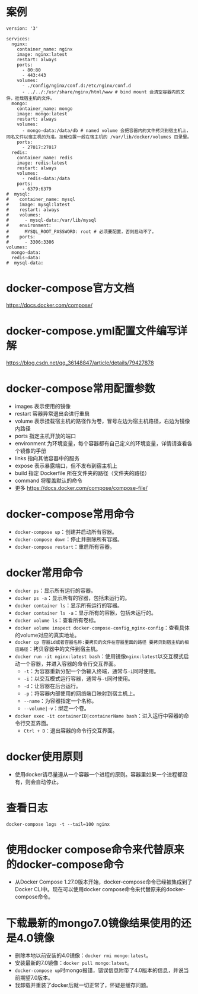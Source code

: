 # 案例
```
version: '3'

services:
  nginx:
    container_name: nginx
    image: nginx:latest
    restart: always
    ports:
      - 80:80
      - 443:443
    volumes:
      - ./config/nginx/conf.d:/etc/nginx/conf.d
      - ../../:/usr/share/nginx/html/www # bind mount 会清空容器内的文件，挂载宿主机的文件。
  mongo:
    container_name: mongo
    image: mongo:latest
    restart: always
    volumes:
      - mongo-data:/data/db # named volume 会把容器内的文件拷贝到宿主机上，同名文件以宿主机的为准。挂载位置一般在宿主机的 /var/lib/docker/volumes 目录里。
    ports:
      - 27017:27017
  redis:
    container_name: redis
    image: redis:latest
    restart: always
    volumes:
      - redis-data:/data
    ports:
      - 6379:6379
#  mysql:
#    container_name: mysql
#    image: mysql:latest
#    restart: always
#    volumes:
#      - mysql-data:/var/lib/mysql
#    environment:
#      MYSQL_ROOT_PASSWORD: root # 必须要配置，否则启动不了。
#    ports:
#      - 3306:3306
volumes:
  mongo-data:
  redis-data:
#  mysql-data:
```

# docker-compose官方文档
https://docs.docker.com/compose/
# docker-compose.yml配置文件编写详解
https://blog.csdn.net/qq_36148847/article/details/79427878

# docker-compose常用配置参数
* images 表示使用的镜像
* restart 容器异常退出会进行重启
* volume 表示挂载宿主机的路径作为卷，冒号左边为宿主机路径，右边为镜像内路径
* ports 指定主机开放的端口
* environment 为环境变量，每个容器都有自己定义的环境变量，详情请查看各个镜像的手册
* links 指向其他容器中的服务
* expose 表示暴露端口，但不发布到宿主机上
* build 指定 Dockerfile 所在文件夹的路径（文件夹的路径）
* command 将覆盖默认的命令
* 更多 https://docs.docker.com/compose/compose-file/

# docker-compose常用命令
* `docker-compose up`：创建并启动所有容器。
* `docker-compose down`：停止并删除所有容器。
* `docker-compose restart`：重启所有容器。

# docker常用命令
* `docker ps`：显示所有运行的容器。
* `docker ps -a`：显示所有的容器，包括未运行的。
* `docker container ls`：显示所有运行的容器。
* `docker container ls -a`：显示所有的容器，包括未运行的。
* `docker volume ls`：查看所有卷标。
* `docker volume inspect docker-compose-config_nginx-config`：查看具体的volume对应的真实地址。
* `docker cp 容器id或者容器名称:要拷贝的文件在容器里面的路径 要拷贝到宿主机的相应路径`：拷贝容器中的文件到宿主机。
* `docker run -it nginx:latest bash`：使用镜像`nginx:latest`以交互模式启动一个容器，并进入容器的命令行交互界面。
  - `-t`：为容器重新分配一个伪输入终端，通常与`-i`同时使用。
  - `-i`：以交互模式运行容器，通常与`-t`同时使用。
  - `-d`：让容器在后台运行。
  - `-p`：将容器内部使用的网络端口映射到宿主机上。
  - `--name`：为容器指定一个名称。
  - `--volume|-v`：绑定一个卷。
* `docker exec -it containerID|containerName bash`：进入运行中容器的命令行交互界面。
  - `Ctrl + D`：退出容器的命令行交互界面。

# docker使用原则
* 使用docker请尽量遵从一个容器一个进程的原则。容器里如果一个进程都没有，则会自动停止。

# 查看日志
`docker-compose logs -t --tail=100 nginx`

# 使用docker compose命令来代替原来的docker-compose命令
* 从Docker Compose 1.27.0版本开始，docker-compose命令已经被集成到了Docker CLI中。现在可以使用docker compose命令来代替原来的docker-compose命令。

# 下载最新的mongo7.0镜像结果使用的还是4.0镜像
* 删除本地以前安装的4.0镜像：`docker rmi mongo:latest`。
* 安装最新的7.0镜像：`docker pull mongo:latest`。
* `docker-compose up`时mongo报错，错误信息附带了4.0版本的信息，并说当前期望7.0版本。
* 我卸载并重装了docker后就一切正常了，怀疑是缓存问题。

